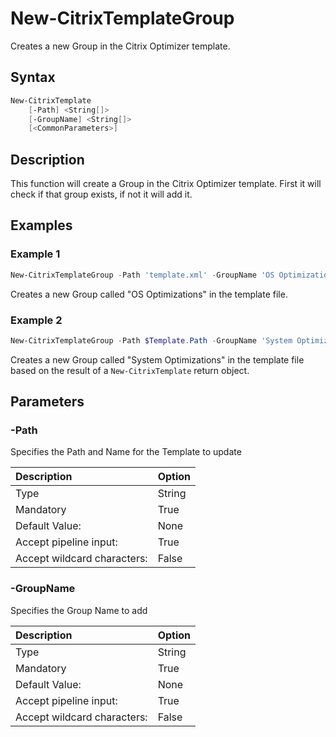 # New-CitrixTemplateGroup

Creates a new Group in the Citrix Optimizer template.

## Syntax

```PowerShell
New-CitrixTemplate
    [-Path] <String[]>
    [-GroupName] <String[]>
    [<CommonParameters>]
```
## Description

This function will create a Group in the Citrix Optimizer template. First it will check if that group exists, if not it will add it.

## Examples

### Example 1

```PowerShell
New-CitrixTemplateGroup -Path 'template.xml' -GroupName 'OS Optimizations' 
```

Creates a new Group called "OS Optimizations" in the template file.

### Example 2

```PowerShell
New-CitrixTemplateGroup -Path $Template.Path -GroupName 'System Optimizations' 
```

Creates a new Group called "System Optimizations" in the template file based on the result of a ```New-CitrixTemplate``` return object.
 
## Parameters

### -Path

Specifies the Path and Name for the Template to update

| Description | Option |
|:---|:---|
| Type    | String |
| Mandatory    | True |
| Default Value: | None |
| Accept pipeline input: | True |
| Accept wildcard characters: | False |

### -GroupName

Specifies the Group Name to add

| Description | Option |
|:---|:---|
| Type    | String |
| Mandatory    | True |
| Default Value: | None |
| Accept pipeline input: | True |
| Accept wildcard characters: | False |

